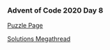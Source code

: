 ### Advent of Code 2020 Day 8

[Puzzle Page](https://adventofcode.com/2020/day/8)

[Solutions Megathread](https://www.reddit.com/r/adventofcode/comments/k8xw8h/2020_day_08_solutions/)
